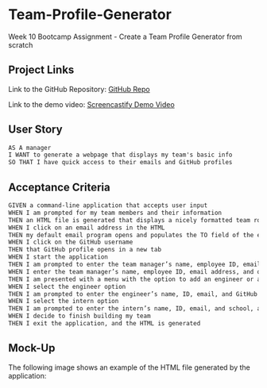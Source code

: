 # Team-Profile-Generator
Week 10 Bootcamp Assignment - Create a Team Profile Generator from scratch

## Project Links
Link to the GitHub Repository: [GitHub Repo]()

Link to the demo video: [Screencastify Demo Video]()

## User Story

```md
AS A manager  
I WANT to generate a webpage that displays my team's basic info  
SO THAT I have quick access to their emails and GitHub profiles  
```

## Acceptance Criteria

```md
GIVEN a command-line application that accepts user input  
WHEN I am prompted for my team members and their information  
THEN an HTML file is generated that displays a nicely formatted team roster based on user input  
WHEN I click on an email address in the HTML  
THEN my default email program opens and populates the TO field of the email with the address  
WHEN I click on the GitHub username  
THEN that GitHub profile opens in a new tab
WHEN I start the application  
THEN I am prompted to enter the team manager’s name, employee ID, email address, and office number  
WHEN I enter the team manager’s name, employee ID, email address, and office number  
THEN I am presented with a menu with the option to add an engineer or an intern or to finish building my team  
WHEN I select the engineer option  
THEN I am prompted to enter the engineer’s name, ID, email, and GitHub username, and I am taken back to the menu  
WHEN I select the intern option  
THEN I am prompted to enter the intern’s name, ID, email, and school, and I am taken back to the menu  
WHEN I decide to finish building my team  
THEN I exit the application, and the HTML is generated  
```

## Mock-Up

The following image shows an example of the HTML file generated by the application: